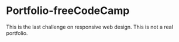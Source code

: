 # Portfolio-freeCodeCamp
This is the last challenge on responsive web design. This is not a real portfolio.
